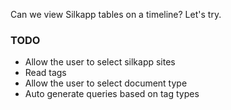 Can we view Silkapp tables on a timeline? Let's try.

### TODO

* Allow the user to select silkapp sites
* Read tags
* Allow the user to select document type
* Auto generate queries based on tag types